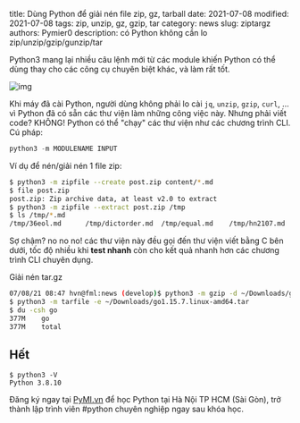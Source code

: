 title: Dùng Python để giải nén file zip, gz, tarball
date: 2021-07-08
modified: 2021-07-08
tags: zip, unzip, gz, gzip, tar
category: news
slug: ziptargz
authors: Pymier0
description: có Python không cần lo zip/unzip/gzip/gunzip/tar

Python3 mang lại nhiều câu lệnh mới từ các module khiến Python có thể dùng
thay cho các công cụ chuyên biệt khác, và làm rất tốt.

![img](https://images.unsplash.com/photo-1548382340-e7280a94e3ae?crop=entropy&cs=tinysrgb&fit=max&fm=jpg&ixid=MnwyMzI1MzN8MHwxfHJhbmRvbXx8fHx8fHx8fDE2MjU3MDc5ODE&ixlib=rb-1.2.1&q=80&w=600)

Khi máy đã cài Python, người dùng không phải lo cài `jq`, `unzip`, `gzip`,
`curl`, ... vì Python đã có sẵn các thư viện làm những công việc này.
Nhưng phải viết code? KHÔNG! Python có thể "chạy" các thư viện như các chương
trình CLI.
Cú pháp:

```py
python3 -m MODULENAME INPUT
```

Ví dụ để nén/giải nén 1 file zip:

```sh
$ python3 -m zipfile --create post.zip content/*.md
$ file post.zip
post.zip: Zip archive data, at least v2.0 to extract
$ python3 -m zipfile --extract post.zip /tmp
$ ls /tmp/*.md
/tmp/36eol.md	   /tmp/dictorder.md  /tmp/equal.md    /tmp/hn2107.md
```

Sợ chậm? no no no! các thư viện này đều gọi đến thư viện viết bằng C bên dưới,
tốc độ nhiều khi **test nhanh** còn cho kết quả nhanh hơn
các chương trình CLI chuyên dụng.

Giải nén tar.gz
```sh
07/08/21 08:47 hvn@fml:news (develop)$ python3 -m gzip -d ~/Downloads/go1.15.7.linux-amd64.tar.gz
$ python3 -m tarfile -e ~/Downloads/go1.15.7.linux-amd64.tar
$ du -csh go
377M	go
377M	total
```

## Hết
```
$ python3 -V
Python 3.8.10
```

Đăng ký ngay tại [PyMI.vn](https://pymi.vn) để học Python tại Hà Nội TP HCM (Sài Gòn),
trở thành lập trình viên #python chuyên nghiệp ngay sau khóa học.
